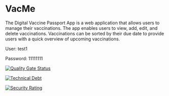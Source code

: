 # VacMe

The Digital Vaccine Passport App is a web application that allows users to manage their vaccinations. The app enables users to view, add, edit, and delete vaccinations. Vaccinations can be sorted by their due date to provide users with a quick overview of upcoming vaccinations.

User: test1  

Password: 11111111

[![Quality Gate Status](https://sonarcloud.io/api/project_badges/measure?project=sirtobiwan_VacMe-backend&metric=alert_status)](https://sonarcloud.io/summary/new_code?id=sirtobiwan_VacMe-backend)

[![Technical Debt](https://sonarcloud.io/api/project_badges/measure?project=sirtobiwan_VacMe-backend&metric=sqale_index)](https://sonarcloud.io/summary/new_code?id=sirtobiwan_VacMe-backend)

[![Security Rating](https://sonarcloud.io/api/project_badges/measure?project=sirtobiwan_VacMe-backend&metric=security_rating)](https://sonarcloud.io/summary/new_code?id=sirtobiwan_VacMe-backend)
